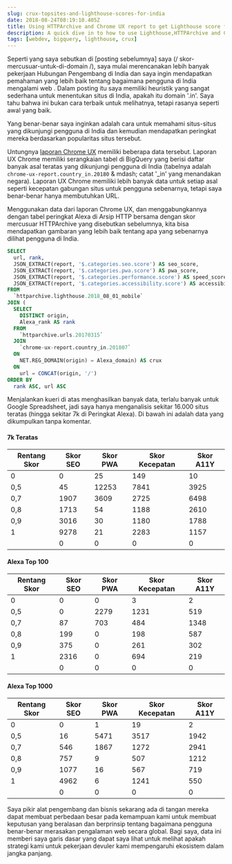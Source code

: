 ```yaml
---
slug: crux-topsites-and-lighthouse-scores-for-india
date: 2018-08-24T08:19:10.405Z
title: Using HTTPArchive and Chrome UX report to get Lighthouse score for top visited sites in India.
description: A quick dive in to how to use Lighthouse,HTTPArchive and Chrome UX report to try and understand how users in a country might experience the web.
tags: [webdev, bigquery, lighthouse, crux]
---
```



Seperti yang saya sebutkan di [posting sebelumnya] saya (/ skor-mercusuar-untuk-di-domain /), saya mulai merencanakan lebih banyak pekerjaan Hubungan Pengembang di India dan saya ingin mendapatkan pemahaman yang lebih baik tentang bagaimana pengguna di India mengalami web . Dalam posting itu saya memiliki heuristik yang sangat sederhana untuk menentukan situs di India, apakah itu domain '.in'. Saya tahu bahwa ini bukan cara terbaik untuk melihatnya, tetapi rasanya seperti awal yang baik.

Yang benar-benar saya inginkan adalah cara untuk memahami situs-situs yang dikunjungi pengguna di India dan kemudian mendapatkan peringkat mereka berdasarkan popularitas situs tersebut.

Untungnya [laporan Chrome UX](https://developers.google.com/web/tools/chrome-user-experience-report/) memiliki beberapa data tersebut. Laporan UX Chrome memiliki serangkaian tabel di BigQuery yang berisi daftar banyak asal teratas yang dikunjungi pengguna di India (tabelnya adalah `chrome-ux-report.country_in.20180` & mdash; catat '_in' yang menandakan negara). Laporan UX Chrome memiliki lebih banyak data untuk setiap asal seperti kecepatan gabungan situs untuk pengguna sebenarnya, tetapi saya benar-benar hanya membutuhkan URL.

Menggunakan data dari laporan Chrome UX, dan menggabungkannya dengan tabel peringkat Alexa di Arsip HTTP bersama dengan skor mercusuar HTTPArchive yang disebutkan sebelumnya, kita bisa mendapatkan gambaran yang lebih baik tentang apa yang sebenarnya dilihat pengguna di India.




```sql
SELECT
  url, rank,
  JSON_EXTRACT(report, '$.categories.seo.score') AS seo_score,
  JSON_EXTRACT(report, '$.categories.pwa.score') AS pwa_score,
  JSON_EXTRACT(report, '$.categories.performance.score') AS speed_score,
  JSON_EXTRACT(report, '$.categories.accessibility.score') AS accessibility_score
FROM
  `httparchive.lighthouse.2018_08_01_mobile`
JOIN (
  SELECT
    DISTINCT origin,
    Alexa_rank AS rank
  FROM
    `httparchive.urls.20170315`
  JOIN
    `chrome-ux-report.country_in.201807`
  ON
    NET.REG_DOMAIN(origin) = Alexa_domain) AS crux
  ON
    url = CONCAT(origin, '/')
ORDER BY
  rank ASC, url ASC
```


Menjalankan kueri di atas menghasilkan banyak data, terlalu banyak untuk Google Spreadsheet, jadi saya hanya menganalisis sekitar 16.000 situs teratas (hingga sekitar 7k di Peringkat Alexa). Di bawah ini adalah data yang dikumpulkan tanpa komentar.

#### 7k Teratas

<table><thead><th> Rentang Skor </th><th> Skor SEO </th><th> Skor PWA </th><th> Skor Kecepatan </th><th> Skor A11Y </th></thead><tbody><tr><td> 0 </td><td> 0 </td><td> 25 </td><td> 149 </td><td> 10 </td></tr><tr><td> 0,5 </td><td> 45 </td><td> 12253 </td><td> 7841 </td><td> 3925 </td></tr><tr><td> 0,7 </td><td> 1907 </td><td> 3609 </td><td> 2725 </td><td> 6498 </td></tr><tr><td> 0,8 </td><td> 1713 </td><td> 54 </td><td> 1188 </td><td> 2610 </td></tr><tr><td> 0,9 </td><td> 3016 </td><td> 30 </td><td> 1180 </td><td> 1788 </td></tr><tr><td> 1 </td><td> 9278 </td><td> 21 </td><td> 2283 </td><td> 1157 </td></tr><tr><td></td><td> 0 </td><td> 0 </td><td> 0 </td><td> 0 </td></tr></tbody></table>

#### Alexa Top 100

<table><thead><th> Rentang Skor </th><th> Skor SEO </th><th> Skor PWA </th><th> Skor Kecepatan </th><th> Skor A11Y </th></thead><tbody><tr><td> 0 </td><td> 0 </td><td> 0 </td><td> 3 </td><td> 2 </td></tr><tr><td> 0,5 </td><td> 0 </td><td> 2279 </td><td> 1231 </td><td> 519 </td></tr><tr><td> 0,7 </td><td> 87 </td><td> 703 </td><td> 484 </td><td> 1348 </td></tr><tr><td> 0,8 </td><td> 199 </td><td> 0 </td><td> 198 </td><td> 587 </td></tr><tr><td> 0,9 </td><td> 375 </td><td> 0 </td><td> 261 </td><td> 302 </td></tr><tr><td> 1 </td><td> 2316 </td><td> 0 </td><td> 694 </td><td> 219 </td></tr><tr><td></td><td> 0 </td><td> 0 </td><td> 0 </td><td> 0 </td></tr></tbody></table>

#### Alexa Top 1000

<table><thead><th> Rentang Skor </th><th> Skor SEO </th><th> Skor PWA </th><th> Skor Kecepatan </th><th> Skor A11Y </th></thead><tbody><tr><td> 0 </td><td> 0 </td><td> 1 </td><td> 19 </td><td> 2 </td></tr><tr><td> 0,5 </td><td> 16 </td><td> 5471 </td><td> 3517 </td><td> 1942 </td></tr><tr><td> 0,7 </td><td> 546 </td><td> 1867 </td><td> 1272 </td><td> 2941 </td></tr><tr><td> 0,8 </td><td> 757 </td><td> 9 </td><td> 507 </td><td> 1212 </td></tr><tr><td> 0,9 </td><td> 1077 </td><td> 16 </td><td> 567 </td><td> 719 </td></tr><tr><td> 1 </td><td> 4962 </td><td> 6 </td><td> 1241 </td><td> 550 </td></tr><tr><td></td><td> 0 </td><td> 0 </td><td> 0 </td><td> 0 </td></tr></tbody></table>

Saya pikir alat pengembang dan bisnis sekarang ada di tangan mereka dapat membuat perbedaan besar pada kemampuan kami untuk membuat keputusan yang beralasan dan berprinsip tentang bagaimana pengguna benar-benar merasakan pengalaman web secara global. Bagi saya, data ini memberi saya garis dasar yang dapat saya lihat untuk melihat apakah strategi kami untuk pekerjaan devuler kami mempengaruhi ekosistem dalam jangka panjang.